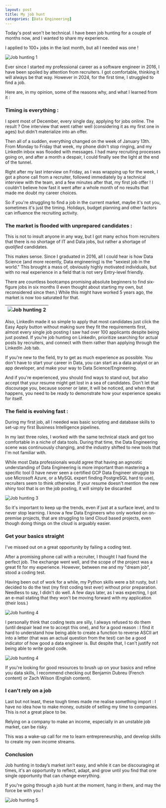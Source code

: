 ```yaml
---
layout: post
title: My job hunt 
categories: [Data Engineering]
---
```


Today's post won't be technical.
I have been job hunting for a couple of months now, and I wanted to share my experience.

I applied to 100+ jobs in the last month, but all I needed was one !

![Job hunting 1](/images/posts/2025/02/job-hunt1.png)

Ever since I started my professional career as a software engineer in 2016, I have been spoiled by attention from recruiters. I got comfortable, thinking it will always be that way.
However in 2024, for the first time, I struggled to find a job.

Here are, in my opinion, some of the reasons why, and what I learned from it : 

### Timing is everything : 

I spent most of December, every single day, applying for jobs online. The result ? One interview that went rather well (considering it as my first one in ages) but didn't materialize into an offer.

Then all of a sudden, everything changed on the week of January 13th. From Monday to Friday that week, my phone didn't stop ringing, and my LinkedIn inbox was flooded with messages. I had many recruiting processes going on, and after a month a despair, I could finally see the light at the end of the tunnel. 

Right after my last interview on Friday, as I was wrapping up for the week, I got a phone call from a recruiter, followed immediately by a technical interview with the team, and a few minutes after that, my first job offer ! I couldn't believe how fast it went after a whole month of no results that made me doubt my career choices.

So if you're struggling to find a job in the current market, maybe it's not you, sometimes it's just the timing. Holidays, budget planning and other factors can influence the recruiting activity.

### The market is flooded with unprepared candidates : 

This is not to insult anyone in any way, but I got many echos from recruiters that there is no shortage of IT and Data jobs, but rather a shortage of _qualified_ candidates.

This makes sense. Since I graduated in 2016, all I could hear is how Data Science (and more recently, Data engineering) is the "sexiest job in the world." This brought a mass of, obviously highly motivated individuals, but with no real experience in a field that is not very Entry-level friendly. 

There are countless bootcamps promising absolute beginners to find six-figure jobs in six months (I even thought about starting my own, but reconsidered since then.) While this might have worked 5 years ago, the market is now too saturated for that.

|![Job hunting 2](/images/posts/2025/02/job-hunt2.png) |
|-|

Also, LinkedIn made it so simple to apply that most candidates just click the Easy Apply button without making sure they fit the requirements first, almost every single job posting I saw had over 100 applicants despite being just posted. If you’re job hunting on LinkedIn, prioritize searching for actual posts by recruiters, and connect with them rather than applying through the LinkedIn Job tab. 

If you're new to the field, try to get as much experience as possible. You don't have to start your career in Data, you can start as a data analyst or an app developer, and make your way to Data Science/Engineering.

And if you're experienced, you should find ways to stand out, but also accept that your resume might get lost in a sea of candidates. Don't let that discourage you, because sooner or later, it will be noticed, and when that happens, you need to be ready to demonstrate how your experience speaks for itself. 


### The field is evolving fast :

During my first job, all I needed was basic scripting and database skills to set-up my first Business Intelligence pipelines.

In my last three roles, I worked with the same technical stack and got too comfortable in a niche of data tools. During that time, the Data Engineering scene was continuously changing, and the industry shifted to new tools that I'm not familiar with. 

While most Data professionals would agree that having an agnostic understanding of Data Engineering is more important than mastering a specific tool (I have never seen a certified GCP Data Engineer struggle to use Microsoft Azure, or a MySQL expert finding PostgreSQL hard to use), recruiters seem to think otherwise. If your resume doesn't mention the new shiny tool that is on the job posting, it will simply be discarded

![Job hunting 3](/images/posts/2025/02/job-hunt3.png)

So it's important to keep up the trends, even if just at a surface level, and to never stop learning. I know a few Data Engineers who only worked on on-premise projects, that are struggling to land Cloud based projects, even though doing things on the cloud is arguably easier. 


### Get your basics straight

I've missed out on a great opportunity by failing a coding test.

After a promising phone call with a recruiter, I thought I had found the perfect job. The exchange went well, and the scope of the project was a great fit for my experience. However, between me and my "dream job", stood a coding test. 

Having been out of work for a while, my Python skills were a bit rusty, but I decided to do the test (my first coding test ever) without prior preparation. Needless to say, I didn't do well. A few days later, as I was expecting, I got an e-mail stating that they won't be moving forward with my application (their loss.) 

![Job hunting 4](/images/posts/2025/02/job-hunt4.png)

I personally think that coding tests are silly, I always refused to do them (until despair lead me to accept this one), and for a good reason : I find it hard to understand how being able to create a function to reverse ASCII art into a letter (that was an actual question from the test) can be a good indicator of how good a data engineer is. But despite that, I can't justify not being able to write good code.

![Job hunting 4](/images/posts/2025/02/job-hunt6.png)

If you're looking for good resources to brush up on your basics and refine you data skills, I recommend checking out Benjamin Dubreu (French content) or Zach Wilson (English content).

### I can't rely on a job

Last but not least, these tough times made me realise something import : I have no idea how to make money, outside of selling my time to companies. This is not a great place to be.

Relying on a company to make an income, especially in an unstable job market, can be risky.

This was a wake-up call for me to learn entrepreneurship, and develop skills to create my own income streams. 

### Conclusion 

Job hunting in today’s market isn’t easy, and while it can be discouraging at times, it's an opportunity to reflect, adapt, and grow until you find that one single opportunity that can change everything.

If you're going through a job hunt at the moment, hang in there, and may the force be with you !

![Job hunting 5](/images/posts/2025/02/job-hunt5.png)
